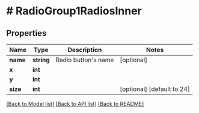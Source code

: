 # # RadioGroup1RadiosInner

## Properties

Name | Type | Description | Notes
------------ | ------------- | ------------- | -------------
**name** | **string** | Radio button&#39;s name | [optional]
**x** | **int** |  |
**y** | **int** |  |
**size** | **int** |  | [optional] [default to 24]

[[Back to Model list]](../../README.md#models) [[Back to API list]](../../README.md#endpoints) [[Back to README]](../../README.md)
